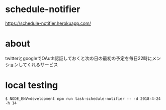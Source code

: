 # schedule-notifier

https://schedule-notifier.herokuapp.com/

# about

twitterとgoogleでOAuth認証しておくと次の日の最初の予定を毎日22時にメンションしてくれるサービス

# local testing

```console
$ NODE_ENV=development npm run task-schedule-notifier -- -d 2018-4-24 -h 14
```